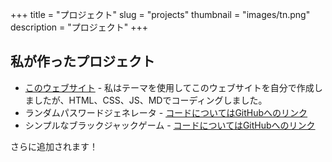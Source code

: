 +++
title = "プロジェクト"
slug = "projects"
thumbnail = "images/tn.png"
description = "プロジェクト"
+++

## 私が作ったプロジェクト

* [このウェブサイト]() - 私はテーマを使用してこのウェブサイトを自分で作成しましたが、HTML、CSS、JS、MDでコーディングしました。
* ランダムパスワードジェネレータ - [コードについてはGitHubへのリンク](https://github.com/amannayyar1/PasswordGenerator)
* シンプルなブラックジャックゲーム - [コードについてはGitHubへのリンク](https://github.com/amannayyar1/BlackJack)

さらに追加されます！
